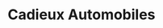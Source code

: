 ---
title: "Cadieux Automobiles"
url: /rigaud/cadieux-automobiles-rue-saint-jean-baptiste-ouest/
shop: car
---